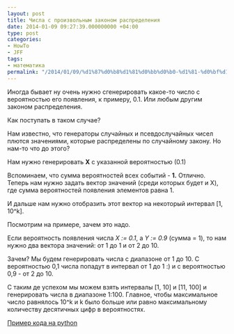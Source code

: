 ```yaml
---
layout: post
title: Числа с произвольным законом распределения
date: 2014-01-09 09:27:39.000000000 +04:00
type: post
categories:
- HowTo
- JFF
tags:
- математика
permalink: "/2014/01/09/%d1%87%d0%b8%d1%81%d0%bb%d0%b0-%d1%81-%d0%bf%d1%80%d0%be%d0%b8%d0%b7%d0%b2%d0%be%d0%bb%d1%8c%d0%bd%d1%8b%d0%bc-%d1%80%d0%b0%d1%81%d0%bf%d1%80%d0%b5%d0%b4%d0%b5%d0%bb%d0%b5%d0%bd%d0%b8%d0%b5%d0%bc/"
---
```

Иногда бывает ну очень нужно сгенерировать какое-то число с вероятностью его появления, к примеру, 0.1. Или любым другим законом распределения.

Как поступать в таком случае?

Нам известно, что генераторы случайных и псевдослучайных чисел плются значениями, которые распределены по случайному закону. Но нам-то что до этого?

Нам нужно генерировать **X** с указанной вероятностью (0.1)

Вспоминаем, что сумма вероятностей всех событий - **1.** Отлично. Теперь нам нужно задать вектор значений (среди которых будет и X), где сумма вероятностей появления элементов равна 1.

И дальше нам нужно отобразить этот вектор на некоторый интервал [1, 10^k].

Посмотрим на примере, зачем это надо.

Если вероятность появления числа _X := 0.1_, а _Y := 0.9_ (сумма = 1), то нам нужно два вектора значений: от 1 до 1 и от 2 до 10.

Зачем? Мы будем генерировать числа с диапазоне от 1 до 10. С вероятностью 0,1 числа попадут в интервал от 1 до 1 :) и с вероятностью 0,9 - от 2 до 10.

С таким де успехом мы можем взять интервалы [1, 10] и [11, 100] и генерировать числа в диапазоне 1:100. Главное, чтобы максимальное число равнялось 10^k и k было больше или равно максимальному количеству десятичных цифр в вероятностях.

[Пример кода на python](https://github.com/RussianPenguin/PyProbability "Генерация чисел с произвольным законом распределения")

